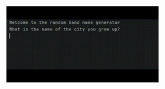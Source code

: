 
<img src="https://github.com/batamladen/100-Days-Of-Python/blob/main/Day1/0703.gif" width="400" height="200" />
